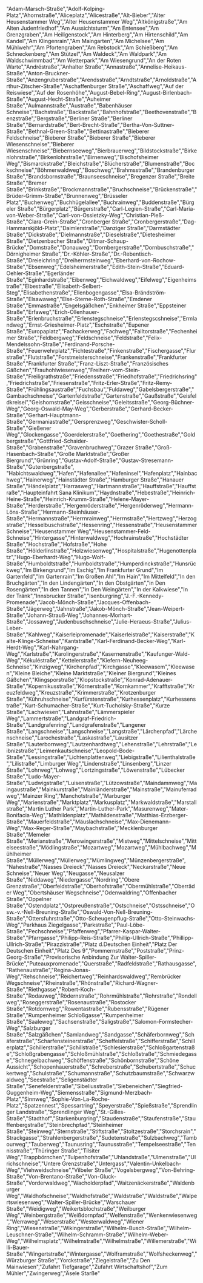 "Adam-Marsch-Straße","Adolf-Kolping-Platz","Ahornstraße","Aliceplatz","Alicestraße","Alt-Bieber","Alter Heusenstammer Weg","Alter Heusenstammer Weg","Altkönigstraße","Am Alten Judenfriedhof","Am Aussichtsturm","Am Entensee","Am Grenzgraben","Am Heiligenstock","Am Hinterberg","Am Hirtenschild","Am Kandel","Am Klingenrain","Am Maingarten","Am Michelsee","Am Mühlwehr","Am Pfortengraben","Am Rebstock","Am Schießberg","Am Schneckenberg","Am Stützel","Am Waldeck","Am Waldpark","Am Waldschwimmbad","Am Wetterpark","Am Wiesengrund","An der Roten Warte","Andréstraße","Anhalter Straße","Annastraße","Annelise-Heikaus-Straße","Anton-Bruckner-Straße","Anzengruberstraße","Arendsstraße","Arndtstraße","Arnoldstraße","Arthur-Zitscher-Straße","Aschaffenburger Straße","Aschaffweg","Auf der Reiswiese","Auf der Rosenhöhe","August-Bebel-Ring","August-Birlenbach-Straße","August-Hecht-Straße","Auheimer Straße","Aulmannstraße","Austraße","Babenhäuser Schneise","Bachstraße","Backstraße","Bahnhofstraße","Beethovenstraße","Benzstraße","Bergstraße","Berliner Straße","Berliner Straße","Bernardstraße","Bert-Brecht-Straße","Bertha-Von-Suttner-Straße","Bethnal-Green-Straße","Bettinastraße","Bieberer Feldschneise","Bieberer Straße","Bieberer Straße","Bieberer Wiesenschneise","Bieberer Wiesenschneise","Biebernseeweg","Bierbrauerweg","Bildstockstraße","Birkenlohrstraße","Birkenlohrstraße","Birnenweg","Bischofsheimer Weg","Bismarckstraße","Bleichstraße","Blücherstraße","Blumenstraße","Bockschneise","Böhmerwaldweg","Boschweg","Brahmsstraße","Brandenburger Straße","Brandsbornstraße","Braunseeschneise","Bregenzer Straße","Breite Straße","Bremer Straße","Brinkstraße","Brockmannstraße","Bruchschneise","Brückenstraße","Brüder-Grimm-Straße","Brunnenweg","Brüsseler Platz","Buchenweg","Buchhügelallee","Buchrainweg","Buddenstraße","Bürgeler Straße","Bürgerplatz","Bürgerstraße","Carl-Legien-Straße","Carl-Maria-von-Weber-Straße","Carl-von-Ossietzky-Weg","Christian-Pleß-Straße","Clara-Grein-Straße","Cronberger Straße","Cronbergerstraße","Dag-Hammarskjöld-Platz","Daimlerstraße","Danziger Straße","Darmstädter Straße","Dickstraße","Dielmannstraße","Dieselstraße","Dietesheimer Straße","Dietzenbacher Straße","Ditmar-Schaup-Brücke","Domstraße","Donauweg","Dornbergerstraße","Dornbuschstraße","Dörnigheimer Straße","Dr.-Köhler-Straße","Dr.-Rebentisch-Straße","Dreieichring","Dreiherrnsteinweg","Eberhard-von-Rochow-Straße","Ebsenweg","Edelsheimerstraße","Edith-Stein-Straße","Eduard-Oehler-Straße","Egerländer Straße","Eginhardstraße","Eibenweg","Eichwaldweg","Eifelweg","Eigenheimstraße","Elbestraße","Elisabeth-Selbert-Steg","Elisabethenstraße","Ellenbogengasse","Elsa-Brändström-Straße","Elsawaweg","Else-Sterne-Roth-Straße","Emdener Straße","Emmastraße","Engelsgäßchen","Enkheimer Straße","Eppsteiner Straße","Erfaweg","Erich-Ollenhauer-Straße","Erlenbruchstraße","Erlenstegschneise","Erlenstegscshneise","Ermlandweg","Ernst-Griesheimer-Platz","Eschstraße","Eupener Straße","Europaplatz","Fachackerweg","Fachweg","Falltorstraße","Fechenheimer Straße","Feldbergweg","Feldschneise","Feldstraße","Felix-Mendelssohn-Straße","Ferdinand-Porsche-Straße","Feuerwehrplatz","Fichtestraße","Finkenstraße","Fischergasse","Flurstraße","Flutstraße","Forstmeisterschneise","Frankenstraße","Frankfurter Straße","Frankfurter Straße","Franz-Liszt-Straße","Französisches Gäßchen","Frauhohlwiesenweg","Freiherr-vom-Stein-Straße","Freiligrathstraße","Friedensstraße","Friedhofstraße","Friedrichsring","Friedrichstraße","Friesenstraße","Fritz-Erler-Straße","Fritz-Remy-Straße","Frühlingsaustraße","Fuchsbau","Fuldaweg","Gabelsbergerstraße","Gambachschneise","Gartenfeldstraße","Gartenstraße","Gaußstraße","Geisfeldkreisel","Geishornstraße","Geisschneise","Geleitsstraße","Georg-Büchner-Weg","Georg-Oswald-May-Weg","Gerberstraße","Gerhard-Becker-Straße","Gerhart-Hauptmann-Straße","Germaniastraße","Gersprenzweg","Geschwister-Scholl-Straße","Gießener Weg","Glockengasse","Goerdelerstraße","Goethering","Goethestraße","Goldbergstraße","Gottfried-Schaider-Straße","Grabenstraße","Gravenbruchweg","Grazer Straße","Groß-Hasenbach-Straße","Große Marktstraße","Großer Biergrund","Grünring","Gustav-Adolf-Straße","Gustav-Stresemann-Straße","Gutenbergstraße",
"Habichtswaldweg","Hafen","Hafenallee","Hafeninsel","Hafenplatz","Hainbachweg","Hainerweg","Hainstädter Straße","Hamburger Straße","Hanauer Straße","Händelplatz","Harrasweg","Hartmannstraße","Hauffstraße","Hauffstraße","Haupteinfahrt Sana Klinikum","Haydnstraße","Hebestraße","Heinrich-Heine-Straße","Heinrich-Krumm-Straße","Helene-Mayer-Straße","Herderstraße","Hergenröderstraße","Hergenröderweg","Hermann-Löns-Straße","Hermann-Steinhäuser-Straße","Hermannstraße","Herrnrainweg","Herrnstraße","Hertzweg","Herzogstraße","Hesselbuschstraße","Hessenring","Hessenstraße","Heusenstammer Schneise","Heusenstammer Weg","Heusenstammer-Feld-Schneise","Hintergasse","Hinterwaldweg","Hochrainstraße","Hochstädter Straße","Hochstraße","Hofstraße","Hohe Straße","Hölderlinstraße","Holzwiesenweg","Hospitalstraße","Hugenottenplatz","Hugo-Eberhardt-Weg","Hugo-Wolf-Straße","Humboldtstraße","Humboldtstraße","Humperdinckstraße","Hunsrückweg","Im Birkengrund","Im Eschig","Im Frankfurter Grund","Im Gartenfeld","Im Gartenrain","Im Großen Ahl","Im Hain","Im Mittelfeld","In den Bruchgärten","In den Lindengärten","In den Obstgärten","in Den Rosengärten","In den Tannen","in Den Weingärten","In der Kalkwiese","In der Tränk","Innsbrucker Straße","Isenburgring","J.-F.-Kennedy-Promenade","Jacob-Mönch-Straße","Jacques-Offenbach-Straße","Jägerweg","Jahnstraße","Jakob-Mönch-Straße","Jean-Weipert-Straße","Johann-Strauß-Weg","Johannes-Morhart-Straße","Jossaweg","Judenbuschschneise","Julie-Heraeus-Straße","Julius-Leber-Straße","Kahlweg","Kaiserleipromenade","Kaiserleistraße","Kaiserstraße","Kalte-Klinge-Schneise","Kantstraße","Karl-Ferdinand-Becker-Weg","Karl-Herdt-Weg","Karl-Nahrgang-Weg","Karlstraße","Karolingerstraße","Kasernenstraße","Kaufunger-Wald-Weg","Kékuléstraße","Kettelerstraße","Kiefern-Neuheeg-Schneise","Kinzigweg","Kirchenpfad","Kirchgasse","Kleewasem","Kleewasen","Kleine Bleiche","Kleine Marktstraße","Kleiner Biergrund","Kleines Gäßchen","Klingsporstraße","Klopstockstraße","Konrad-Adenauer-Straße","Kopernikusstraße","Körnerstraße","Kornkammer","Krafftstraße","Kreuzfeldweg","Kreuzstraße","Krimmerstraße","Krotzenburger Straße","Kühruhschneise","Kurfürstenstraße","Kurhessenplatz","Kurhessenstraße","Kurt-Schumacher-Straße","Kurt-Tucholsky-Straße","Kurze Straße","Lachwiesen","Lahnstraße","Lämmerspieler Weg","Lammertstraße","Landgraf-Friedrich-Straße","Landgrafenring","Landgrafenstraße","Langener Straße","Langschneise","Langschneise","Langstraße","Lärchenpfad","Lärchenschneise","Larochestraße","Laskastraße","Lausitzer Straße","Lauterbornweg","Lautzenhardtweg","Lehenstraße","Lehrstraße","Leibnizstraße","Leimenkautschneise","Leopold-Bode-Straße","Lessingstraße","Lichtenplattenweg","Liebigstraße","Lilienthalstraße","Lilistraße","Limburger Weg","Lindenstraße","Linsenberg","Linzer Straße","Lohrweg","Lohweg","Lortzingstraße","Löwenstraße","Lübecker Straße","Ludo-Mayer-Straße","Ludwigstraße","Luisenstraße","Lützowstraße","Maindammweg","Maingaustraße","Mainkurstraße","Mainländerstraße","Mainstraße","Mainuferradweg","Mainzer Ring","Manchotstraße","Marburger Weg","Marienstraße","Marktplatz","Markusplatz","Markwaldstraße","Marstallstraße","Martin Luther Park","Martin-Luther-Park","Masurenweg","Mater-Bonifacia-Weg","Mathildenplatz","Mathildenstraße","Matthias-Erzberger-Straße","Mauerfeldstraße","Mäuslachschneise","Max-Dienemann-Weg","Max-Reger-Straße","Maybachstraße","Mecklenburger Straße","Memeler Straße","Merianstraße","Merowingerstraße","Mistweg","Mittelschneise","Mittelseestraße","Mödlingstraße","Mozartweg","Mozartweg","Mühlbachweg","Mühlheimer Straße","Müllerweg","Müllerweg","Mümlingweg","Münzenbergerstraße",
"Nahestraße","Nasses Dreieck","Nasses Dreieck","Neckarstraße","Neue Schneise","Neuer Weg","Neugasse","Neusalzer Straße","Niddaweg","Niedergasse","Nordring","Obere Grenzstraße","Oberfeldstraße","Oberhofstraße","Obermühlstraße","Oberräder Weg","Obertshäuser Wegschneise","Odenwaldring","Offenbacher Straße","Oppelner Straße","Ostendplatz","Ostpreußenstraße","Ostschneise","Ostsschneise","Osw.-v.-Nell-Breuning-Straße","Oswald-Von-Nell-Breuning-Straße","Ottersfuhrstraße","Otto-Scheugenpflug-Straße","Otto-Steinwachs-Weg","Parkhaus Ziegelgasse","Parkstraße","Paul-Löbe-Straße","Pechschneise","Pfaffenweg","Pfarrer-Kaspar-Walter-Straße","Pfarrgasse","Philipp-Reis-Straße","Phillip-Ullrich-Straße","Phillipp-Ullrich-Straße","Pirazzistraße","Platz d.Deutschen Einheit","Platz Der Deutschen Einheit","Platz Des 9","Pommernstraße","Poststraße","Prinz-Georg-Straße","Provisorische Anbindung Zur Walter-Spiller-Brücke","Puteauxpromenade","Querstraße","Radfeldstraße","Rathausgasse","Rathenaustraße","Regina-Jonas-Weg","Rehschneise","Reichertweg","Reinhardswaldweg","Rembrücker Wegschneise","Rheinstraße","Rhönstraße","Richard-Wagner-Straße","Riethgasse","Robert-Koch-Straße","Rodauweg","Rödernstraße","Rohrmühlstraße","Rohrstraße","Rondellweg","Roseggerstraße","Rosenaustraße","Rostocker Straße","Rotdornweg","Rowentastraße","Rubensstraße","Rügener Straße","Rumpenheimer Schloßgasse","Rumpenheimer Straße","Saaleweg","Sachsenstraße","Saligstraße","Salomon-Formstecher-Weg","Salzburger Straße","Salzgäßchen","Samlandweg","Sandgasse","Schäferbornweg","Schäferstraße","Scharfensteinerstraße","Scheffelstraße","Schifferstraße","Schillerplatz","Schillerstraße","Schillstraße","Schlesierstraße","Schloßgartenstraße","Schloßgrabengasse","Schloßmühlstraße","Schloßstraße","Schmiedegasse","Schnegelbachweg","Schöffenstraße","Schönbornstraße","Schöne Aussicht","Schopenhauerstraße","Schreberstraße","Schubertstraße","Schuckertweg","Schulstraße","Schumannstraße","Schutzbaumstraße","Schwarzwaldweg","Seestraße","Seligenstädter Straße","Senefelderstraße","Sibeliusstraße","Siebeneichen","Siegfried-Guggenheim-Weg","Siemensstraße","Sigmund-Merzbach-Platz","Sinnweg","Sophie-Von-La-Roche-Platz","Spatzennest","Spessartring","Speyerstraße","Spießstraße","Sprendlinger Landstraße","Sprendlinger Weg","St.-Gilles-Straße","Stadthof","Starkenburgring","Staudenstraße","Staufenstraße","Stauffenbergstraße","Steinbrechpfad","Steinheimer Straße","Steinweg","Sternstraße","Stiftstraße","Stoltzestraße","Storchsrain","Strackgasse","Strahlenbergerstraße","Sudetenstraße","Sulzbachweg","Tambourweg","Tauberweg","Taunusring","Taunusstraße","Tempelseestraße","Tennisstraße","Thüringer Straße","Tilsiter Weg","Trappbörnchen","Tulpenhofstraße","Uhlandstraße","Ulmenstraße","Ulrichschneise","Untere Grenzstraße","Untergass","Valentin-Unkelbach-Weg","Viehweidschneise","Vilbeler Straße","Vogelsbergweg","Von-Behring-Straße","Von-Brentano-Straße","Von-Gluck-Straße","Vorderwaldweg","Wacholderpfad","Waitzenäckerstraße","Waldenburger Weg","Waldhofschneise","Waldhofstraße","Waldstraße","Waldstraße","Walpertswiesenweg","Walter-Spiller-Brücke","Warschauer Straße","Weidigweg","Weikertsblochstraße","Weilburger Weg","Weinbergstraße","Weißdornpfad","Welfenstraße","Wenkenwiesenweg","Werraweg","Weserstraße","Westerwaldweg","Wiener Ring","Wiesenstraße","Wikingerstraße","Wilhelm-Busch-Straße","Wilhelm-Leuschner-Straße","Wilhelm-Schramm-Straße","Wilhelm-Weber-Weg","Wilhelmsplatz","Wilhelmstraße","Wilhelmstraße","Willemerstraße","Willi-Bauer-Straße","Wingertstraße","Wintergasse","Wolframstraße","Wolfsheckenweg","Würzburger Straße","Yorckstraße","Ziegelstraße","Zu Den Mainwiesen","Zufahrt Tiefgarage","Zufahrt Wirtschaftshof","Zum Mühler","Zwingerweg","Äsele Starße"